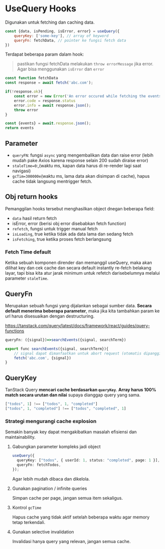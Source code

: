 # UseQuery Hooks

Digunakan untuk fetching dan caching data.

```js
const {data, isPending, isError, error} = useQuery({
    queryKey: ['some-key'], // array of keyword
    queryFn: fetchData, // pointer ke fungsi fetch data
})
```

Terdapat beberapa param dalam hook:

> pastikan fungsi fetchData melakukan `throw errorMessage` jika error. Agar bisa menggunakan `isError` dan `error`

```js
const function fetchData
const response = await fetch('abc.com');

if(!response.ok){
    const error = new Error('An error occured while fetching the events')
    error.code = response.status
    error.info = await response.json();
    throw error
}

const {events} = await.response.json();
return events
```

## Parameter

- `queryFN`: fungsi `async` yang mengembalikan data dan raise error (lebih mudah pake Axios karena response selain 200 sudah diraise error)
- `staleTime=0`:,(waktu ms, kapan data harus di re-render lagi saat navigasi)
- `gcTim=300000e`(waktu ms, lama data akan disimpan di cache), hapus cache tidak langsung mentrigger fetch.

## Obj return hooks

Pemanggilan hooks tersebut menghasilkan object dnegan beberapa field:

- `data` hasil return fetch
- isError, error (berisi obj error disebabkan fetch function)
- `refetch`, fungsi untuk trigger manual fetch
- `isLoading`, true ketika tidak ada data lama dan sedang fetch
- `isFetching`, true ketika proses fetch berlangsung

### Fetch Time default

Ketika sebuah komponen dirender dan memanggil useQuery, maka akan dilihat key dan cek cache dan secara default instantly  re-fetch belakang layar, tapi bisa kita atur jarak minimum untuk refetch darisebelumnya melalui parameter `staleTime`.

## QueryFn

Merupakan sebuah fungsi yang dijalankan sebagai sumber data. **Secara default menerima beberapa parameter**, maka jika kita tambahkan param ke url harus disesuaikan dengan destructuring.

<https://tanstack.com/query/latest/docs/framework/react/guides/query-functions>

```js
queryFn: ({signal})=>searchEvents({signal, searchTerm})

export func searchEvents({signal, searchTerm}){
    // signal dapat dimanfaatkan untuk abort request (otomatis dipanggil ketika pindah halaman)
    fetch('abc.com', {signal})
}
```

## QueryKey

TanStack Query **mencari cache berdasarkan `queryKey`**. **Array harus 100% match secara urutan dan nilai** supaya dianggap query yang sama.

  ```ts
  ["todos", 1] !== ["todos", 1, "completed"]
  ["todos", 1, "completed"] !== ["todos", "completed", 1]
  ```
  
### Strategi mengurangi cache explosion

Semakin banyak key dapat mengakibatkan masalah efisiensi dan maintainability.

1. Gabungkan parameter kompleks jadi object

   ```ts
   useQuery({
     queryKey: ["todos", { userId: 1, status: "completed", page: 1 }],
     queryFn: fetchTodos,
   });
   ```

   Agar lebih mudah dibaca dan dikelola.
2. Gunakan pagination / infinite queries

   Simpan cache per page, jangan semua item sekaligus.
3. Kontrol `gcTime`

   Hapus cache yang tidak aktif setelah beberapa waktu agar memory tetap terkendali.
4. Gunakan selective invalidation

   Invalidasi hanya query yang relevan, jangan semua cache.
